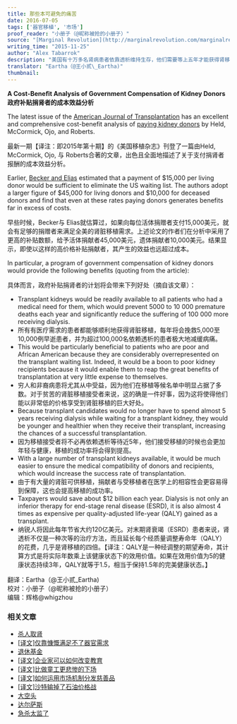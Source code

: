 ```yaml
---
title: 那些本可避免的痛苦
date: 2016-07-05
tags: ['器官移植', '市场']
proof_reader: "小册子（@昵称被抢的小册子）"
source: "[Marginal Revolution](http://marginalrevolution.com/marginalrevolution/2015/11/a-cost-bene%EF%AC%81t-analysis-of-government-compensation-of-kidney-donors.html)"
writing_time: "2015-11-25"
author: "Alex Tabarrok"
description: "美国有十万多名肾病患者依靠透析维持生存，他们需要等上五年才能获得肾移植的机会，每年5000-10000名患者因等不到肾而死亡，同时，纳税人每年为这支庞大的透析队伍负担一百多亿美元，一项研究发现，只须拿出其中一个零头去补贴捐肾者，即可避免这些痛苦和死亡。"
translator: "Eartha（@王小贰\_Eartha)"
thumbnail:
---
```


**A Cost-Beneﬁt Analysis of Government Compensation of Kidney Donors**  
**政府补贴捐肾者的成本效益分析**

The latest issue of the [American Journal of Transplantation](http://onlinelibrary.wiley.com/doi/10.1111/ajt.13490/abstract) has an excellent and comprehensive cost-benefit analysis of [paying kidney donors](http://onlinelibrary.wiley.com/doi/10.1111/ajt.13490/abstract) by Held, McCormick, Ojo, and Roberts.

最新一期【译注：即2015年第十期】的《美国移植杂志》刊登了一篇由Held, McCormick, Ojo, 与 Roberts合著的文章，出色且全面地描述了关于支付捐肾者报酬的成本效益分析。

Earlier, [Becker and Elias](http://www.jstor.org/stable/30033732) estimated that a payment of $15,000 per living donor would be sufficient to eliminate the US waiting list. The authors adopt a larger figure of $45,000 for living donors and $10,000 for deceased donors and find that even at these rates paying donors generates benefits far in excess of costs.

早些时候，Becker与 Elias就估算过，如果向每位活体捐赠者支付15,000美元，就会有足够的捐赠者来满足全美的肾脏移植需求。上述论文的作者们在分析中采用了更高的补贴数额，给予活体捐献者45,000美元，遗体捐献者10,000美元。结果显示，即使以这样的高价格补贴捐献者，其产生的效益也远超过成本。

In particular, a program of government compensation of kidney donors would provide the following benefits (quoting from the article):

具体而言，政府补贴捐肾者的计划将会带来下列好处（摘自该文章）：

* Transplant kidneys would be readily available to all patients who had a medical need for them, which would prevent 5000 to 10 000 premature deaths each year and significantly reduce the suffering of 100 000 more receiving dialysis.
* 所有有医疗需求的患者都能够顺利地获得肾脏移植，每年将会挽救5,000至10,000例早逝患者，并为超过100,000名依赖透析的患者极大地减缓病痛。
* This would be particularly beneficial to patients who are poor and African American because they are considerably overrepresented on the transplant waiting list. Indeed, it would be a boon to poor kidney recipients because it would enable them to reap the great benefits of transplantation at very little expense to themselves.
* 穷人和非裔病患将尤其从中受益，因为他们在移植等候名单中明显占据了多数。对于贫苦的肾脏移植接受者来说，这的确是一件好事，因为这将使得他们能以非常低的价格享受到肾脏移植的巨大好处。
* Because transplant candidates would no longer have to spend almost 5 years receiving dialysis while waiting for a transplant kidney, they would be younger and healthier when they receive their transplant, increasing the chances of a successful transplantation.
* 因为移植接受者将不必再依赖透析等待近5年，他们接受移植的时候也会更加年轻与健康，移植的成功率将会得到提高。
* With a large number of transplant kidneys available, it would be much easier to ensure the medical compatibility of donors and recipients, which would increase the success rate of transplantation.
* 由于有大量的肾脏可供移植，捐献者与受移植者在医学上的相容性会更容易得到保障，这也会提高移植的成功率。
* Taxpayers would save about $12 billion each year. Dialysis is not only an inferior therapy for end-stage renal disease (ESRD), it is also almost 4 times as expensive per quality-adjusted life-year (QALY) gained as a transplant.
* 纳锐人将因此每年节省大约120亿美元。对末期肾衰竭（ESRD）患者来说，肾透析不仅是一种次等的治疗方法，而且延长每个经质量调整寿命年（QALY）的花费，几乎是肾移植的四倍。【译注：QALY是一种经调整的期望寿命，其计算方式是将实际年数乘上该健康状态下的效用价值。如果在效用价值为5的健康状态持续3年，QALY就等于1.5，相当于保持1.5年的完美健康状态。】

翻译：Eartha（@王小贰\_Eartha)  
校对：小册子（@昵称被抢的小册子）  
编辑：辉格@whigzhou


### 相关文章

* [杀人取肾](https://headsalon.org/archives/7038.html "杀人取肾")
* [[译文]仅靠慷慨满足不了器官需求](https://headsalon.org/archives/6552.html "[译文]仅靠慷慨满足不了器官需求")
* [退休基金](https://headsalon.org/archives/7795.html "退休基金")
* [[译文]企业家可以如何改变教育](https://headsalon.org/archives/7525.html "[译文]企业家可以如何改变教育")
* [[译文]比做童工更悲惨的下场](https://headsalon.org/archives/7520.html "[译文]比做童工更悲惨的下场")
* [[译文]如何运用市场机制分发慈善品](https://headsalon.org/archives/7363.html "[译文]如何运用市场机制分发慈善品")
* [[译文]沙特输掉了石油价格战](https://headsalon.org/archives/7249.html "[译文]沙特输掉了石油价格战")
* [大空头](https://headsalon.org/archives/7195.html "大空头")
* [达尔萨斯](https://headsalon.org/archives/7156.html "达尔萨斯")
* [急杀太监了](https://headsalon.org/archives/7138.html "急杀太监了")
